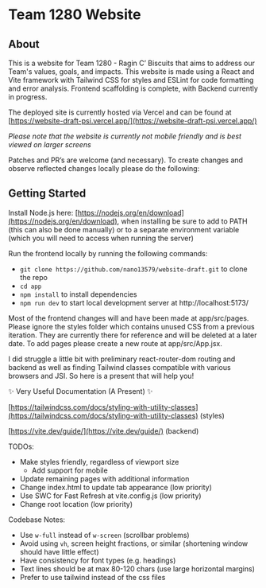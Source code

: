 # Team 1280 Website

## About

This is a website for Team 1280 - Ragin C’ Biscuits that aims to address our Team's values, goals, and impacts. This website is made using a React and Vite framework with Tailwind CSS for styles and ESLint for code formatting and error analysis. Frontend scaffolding is complete, with Backend currently in progress. 

The deployed site is currently hosted via Vercel and can be found at [https://website-draft-psi.vercel.app/](https://website-draft-psi.vercel.app/)

*Please note that the website is currently not mobile friendly and is best viewed on larger screens* 

Patches and PR’s are welcome (and necessary). To create changes and observe reflected changes locally please do the following:

## Getting Started

Install Node.js here: [https://nodejs.org/en/download](https://nodejs.org/en/download), when installing be sure to add to PATH (this can also be done manually) or to a separate environment variable (which you will need to access when running the server)

Run the frontend locally by running the following commands:

- `git clone https://github.com/nano13579/website-draft.git` to clone the repo
- `cd app`
- `npm install` to install dependencies
- `npm run dev` to start local development server at http://localhost:5173/

Most of the frontend changes will and have been made at app/src/pages. Please ignore the styles folder which contains unused CSS from a previous iteration. They are currently there for reference and will be deleted at a later date. To add pages please create a new route at app/src/App.jsx.

I did struggle a little bit with preliminary react-router-dom routing and backend as well as finding Tailwind classes compatible with various browsers and JSI. So here is a present that will help you!

✨ Very Useful Documentation (A Present) ✨

[https://tailwindcss.com/docs/styling-with-utility-classes](https://tailwindcss.com/docs/styling-with-utility-classes) (styles)

[https://vite.dev/guide/](https://vite.dev/guide/) (backend)


TODOs:

- Make styles friendly, regardless of viewport size
    - Add support for mobile
- Update remaining pages with additional information
- Change index.html to update tab appearance (low priority)
- Use SWC for Fast Refresh at vite.config.js (low priority)
- Change root location (low priority)

Codebase Notes:
- Use `w-full` instead of `w-screen` (scrollbar problems)
- Avoid using `vh`, screen height fractions, or similar (shortening window should have little effect)
- Have consistency for font types (e.g. headings)
- Text lines should be at max 80-120 chars (use large horizontal margins)
- Prefer to use tailwind instead of the css files
